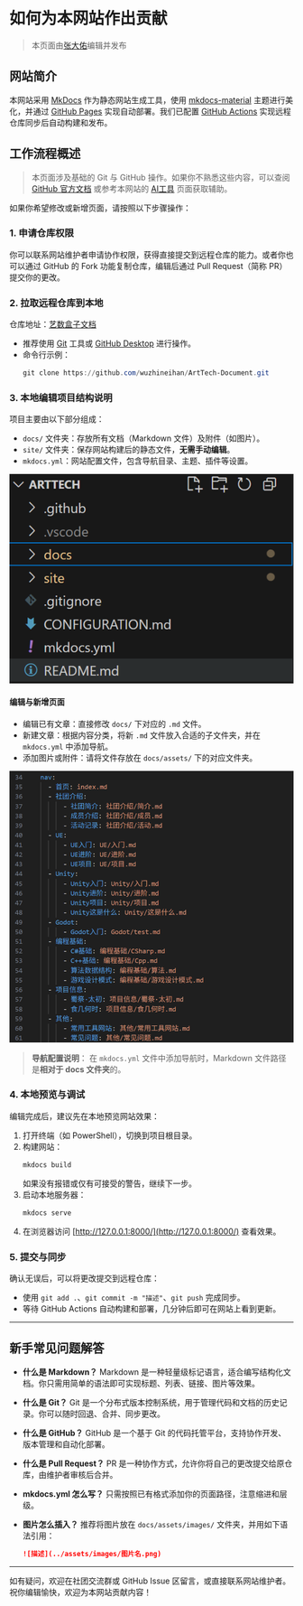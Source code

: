 # 如何为本网站作出贡献

> 本页面由[张大佑](../社团介绍/成员.md)编辑并发布

## 网站简介
本网站采用 [MkDocs](https://www.mkdocs.org/) 作为静态网站生成工具，使用 [mkdocs-material](https://squidfunk.github.io/mkdocs-material/) 主题进行美化，并通过 [GitHub Pages](https://pages.github.com/) 实现自动部署。我们已配置 [GitHub Actions](https://docs.github.com/en/actions) 实现远程仓库同步后自动构建和发布。

## 工作流程概述
> 本页面涉及基础的 Git 与 GitHub 操作。如果你不熟悉这些内容，可以查阅 [GitHub 官方文档](https://docs.github.com/en) 或参考本网站的 [AI工具](AI工具.md) 页面获取辅助。

如果你希望修改或新增页面，请按照以下步骤操作：

### 1. 申请仓库权限
你可以联系网站维护者申请协作权限，获得直接提交到远程仓库的能力。或者你也可以通过 GitHub 的 Fork 功能复制仓库，编辑后通过 Pull Request（简称 PR）提交你的更改。

### 2. 拉取远程仓库到本地
仓库地址：[艺数盒子文档](https://github.com/wuzhineihan/ArtTech-Document)

- 推荐使用 [Git](https://git-scm.com/) 工具或 [GitHub Desktop](https://desktop.github.com/) 进行操作。
- 命令行示例：
  ```powershell
  git clone https://github.com/wuzhineihan/ArtTech-Document.git
  ```

### 3. 本地编辑项目结构说明
项目主要由以下部分组成：
- `docs/` 文件夹：存放所有文档（Markdown 文件）及附件（如图片）。
- `site/` 文件夹：保存网站构建后的静态文件，**无需手动编辑**。
- `mkdocs.yml`：网站配置文件，包含导航目录、主题、插件等设置。

![](../assets/images/Pasted%20image%2020250719173053.png)

#### 编辑与新增页面
- 编辑已有文章：直接修改 `docs/` 下对应的 `.md` 文件。
- 新建文章：根据内容分类，将新 `.md` 文件放入合适的子文件夹，并在 `mkdocs.yml` 中添加导航。
- 添加图片或附件：请将文件存放在 `docs/assets/` 下的对应文件夹。

![](../assets/images/Pasted%20image%2020250719173749.png)

> **导航配置说明**：
> 在 `mkdocs.yml` 文件中添加导航时，Markdown 文件路径是**相对于 docs 文件夹**的。

### 4. 本地预览与调试
编辑完成后，建议先在本地预览网站效果：

1. 打开终端（如 PowerShell），切换到项目根目录。
2. 构建网站：
   ```powershell
   mkdocs build
   ```
   如果没有报错或仅有可接受的警告，继续下一步。
3. 启动本地服务器：
   ```powershell
   mkdocs serve
   ```
4. 在浏览器访问 [http://127.0.0.1:8000/](http://127.0.0.1:8000/) 查看效果。

### 5. 提交与同步
确认无误后，可以将更改提交到远程仓库：
- 使用 `git add .`、`git commit -m "描述"`、`git push` 完成同步。
- 等待 GitHub Actions 自动构建和部署，几分钟后即可在网站上看到更新。

---

## 新手常见问题解答

- **什么是 Markdown？**
  Markdown 是一种轻量级标记语言，适合编写结构化文档。你只需用简单的语法即可实现标题、列表、链接、图片等效果。

- **什么是 Git？**
  Git 是一个分布式版本控制系统，用于管理代码和文档的历史记录。你可以随时回退、合并、同步更改。

- **什么是 GitHub？**
  GitHub 是一个基于 Git 的代码托管平台，支持协作开发、版本管理和自动化部署。

- **什么是 Pull Request？**
  PR 是一种协作方式，允许你将自己的更改提交给原仓库，由维护者审核后合并。

- **mkdocs.yml 怎么写？**
  只需按照已有格式添加你的页面路径，注意缩进和层级。

- **图片怎么插入？**
  推荐将图片放在 `docs/assets/images/` 文件夹，并用如下语法引用：
  ```markdown
  ![描述](../assets/images/图片名.png)
  ```

---

如有疑问，欢迎在社团交流群或 GitHub Issue 区留言，或直接联系网站维护者。祝你编辑愉快，欢迎为本网站贡献内容！